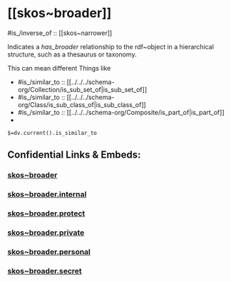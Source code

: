 ﻿# [[skos~broader]] 


#is_/inverse_of :: [[skos~narrower]] 

Indicates a _has_broader_ relationship to the rdf~object in a hierarchical structure, such as a thesaurus or taxonomy.

This can mean different Things like 
- #is_/similar_to :: [[../../../schema-org/Collection/is_sub_set_of|is_sub_set_of]] 
- #is_/similar_to :: [[../../../schema-org/Class/is_sub_class_of|is_sub_class_of]] 
- #is_/similar_to :: [[../../../schema-org/Composite/is_part_of|is_part_of]] 
- 

`$=dv.current().is_similar_to` 

## Confidential Links & Embeds: 

### [skos~broader](/_public/W3C/RDF(Resource_Description_Framework)/skos/skos~broader.md) 

### [skos~broader.internal](/_internal/W3C/RDF(Resource_Description_Framework)/skos/skos~broader.internal.md) 

### [skos~broader.protect](/_protect/W3C/RDF(Resource_Description_Framework)/skos/skos~broader.protect.md) 

### [skos~broader.private](/_private/W3C/RDF(Resource_Description_Framework)/skos/skos~broader.private.md) 

### [skos~broader.personal](/_personal/W3C/RDF(Resource_Description_Framework)/skos/skos~broader.personal.md) 

### [skos~broader.secret](/_secret/W3C/RDF(Resource_Description_Framework)/skos/skos~broader.secret.md) 
